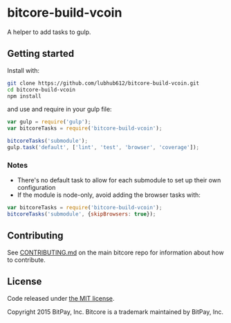 # bitcore-build-vcoin

A helper to add tasks to gulp.

## Getting started

Install with:

```sh
git clone https://github.com/lubhub612/bitcore-build-vcoin.git
cd bitcore-build-vcoin
npm install
```

and use and require in your gulp file: 

```javascript
var gulp = require('gulp');
var bitcoreTasks = require('bitcore-build-vcoin');

bitcoreTasks('submodule');
gulp.task('default', ['lint', 'test', 'browser', 'coverage']);
```

### Notes

* There's no default task to allow for each submodule to set up their own configuration
* If the module is node-only, avoid adding the browser tasks with:
```javascript
var bitcoreTasks = require('bitcore-build-vcoin');
bitcoreTasks('submodule', {skipBrowsers: true});
```

## Contributing

See [CONTRIBUTING.md](https://github.com/bitpay/bitcore) on the main bitcore repo for information about how to contribute.

## License

Code released under [the MIT license](https://github.com/bitpay/bitcore/blob/master/LICENSE).

Copyright 2015 BitPay, Inc. Bitcore is a trademark maintained by BitPay, Inc.

